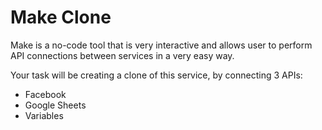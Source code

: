 # Make Clone

Make is a no-code tool that is very interactive and allows user to perform API connections between services in a very easy way.

Your task will be creating a clone of this service, by connecting 3 APIs:

- Facebook
- Google Sheets
- Variables
